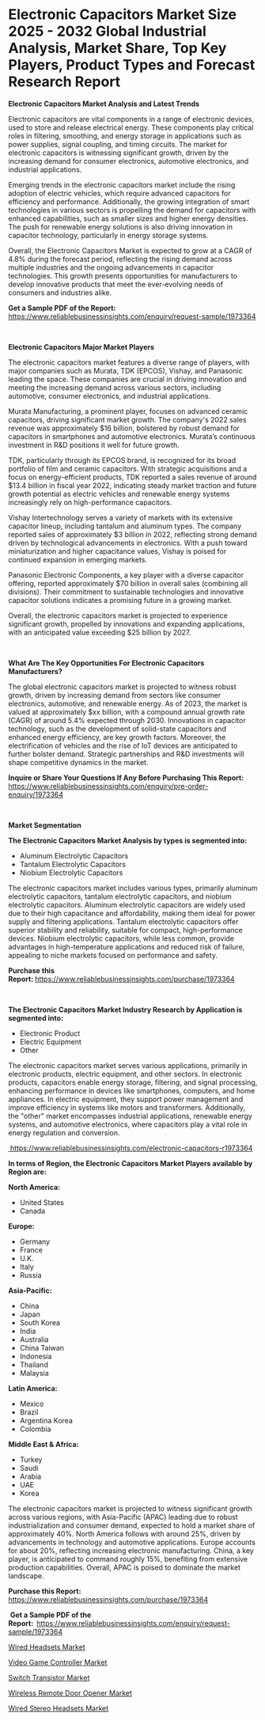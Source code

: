 <p><h1>Electronic Capacitors Market Size 2025 - 2032 Global Industrial Analysis, Market Share, Top Key Players, Product Types and Forecast Research Report</h1></p><p><strong>Electronic Capacitors Market Analysis and Latest Trends</strong></p>
<p><p>Electronic capacitors are vital components in a range of electronic devices, used to store and release electrical energy. These components play critical roles in filtering, smoothing, and energy storage in applications such as power supplies, signal coupling, and timing circuits. The market for electronic capacitors is witnessing significant growth, driven by the increasing demand for consumer electronics, automotive electronics, and industrial applications.</p><p>Emerging trends in the electronic capacitors market include the rising adoption of electric vehicles, which require advanced capacitors for efficiency and performance. Additionally, the growing integration of smart technologies in various sectors is propelling the demand for capacitors with enhanced capabilities, such as smaller sizes and higher energy densities. The push for renewable energy solutions is also driving innovation in capacitor technology, particularly in energy storage systems.</p><p>Overall, the Electronic Capacitors Market is expected to grow at a CAGR of 4.8% during the forecast period, reflecting the rising demand across multiple industries and the ongoing advancements in capacitor technologies. This growth presents opportunities for manufacturers to develop innovative products that meet the ever-evolving needs of consumers and industries alike.</p></p>
<p><strong>Get a Sample PDF of the Report:&nbsp;</strong> <a href="https://www.reliablebusinessinsights.com/enquiry/request-sample/1973364?utm_campaign=1091&utm_medium=2&utm_source=Github&utm_content=ia&utm_term=11022025&utm_id=electronic-capacitors">https://www.reliablebusinessinsights.com/enquiry/request-sample/1973364</a></p>
<p>&nbsp;</p>
<p><strong>Electronic Capacitors Major Market Players</strong></p>
<p><p>The electronic capacitors market features a diverse range of players, with major companies such as Murata, TDK (EPCOS), Vishay, and Panasonic leading the space. These companies are crucial in driving innovation and meeting the increasing demand across various sectors, including automotive, consumer electronics, and industrial applications.</p><p>Murata Manufacturing, a prominent player, focuses on advanced ceramic capacitors, driving significant market growth. The company's 2022 sales revenue was approximately $16 billion, bolstered by robust demand for capacitors in smartphones and automotive electronics. Murata’s continuous investment in R&D positions it well for future growth.</p><p>TDK, particularly through its EPCOS brand, is recognized for its broad portfolio of film and ceramic capacitors. With strategic acquisitions and a focus on energy-efficient products, TDK reported a sales revenue of around $13.4 billion in fiscal year 2022, indicating steady market traction and future growth potential as electric vehicles and renewable energy systems increasingly rely on high-performance capacitors.</p><p>Vishay Intertechnology serves a variety of markets with its extensive capacitor lineup, including tantalum and aluminum types. The company reported sales of approximately $3 billion in 2022, reflecting strong demand driven by technological advancements in electronics. With a push toward miniaturization and higher capacitance values, Vishay is poised for continued expansion in emerging markets.</p><p>Panasonic Electronic Components, a key player with a diverse capacitor offering, reported approximately $70 billion in overall sales (combining all divisions). Their commitment to sustainable technologies and innovative capacitor solutions indicates a promising future in a growing market.</p><p>Overall, the electronic capacitors market is projected to experience significant growth, propelled by innovations and expanding applications, with an anticipated value exceeding $25 billion by 2027.</p></p>
<p>&nbsp;</p>
<p><strong>What Are The Key Opportunities For Electronic Capacitors Manufacturers?</strong></p>
<p><p>The global electronic capacitors market is projected to witness robust growth, driven by increasing demand from sectors like consumer electronics, automotive, and renewable energy. As of 2023, the market is valued at approximately $xx billion, with a compound annual growth rate (CAGR) of around 5.4% expected through 2030. Innovations in capacitor technology, such as the development of solid-state capacitors and enhanced energy efficiency, are key growth factors. Moreover, the electrification of vehicles and the rise of IoT devices are anticipated to further bolster demand. Strategic partnerships and R&D investments will shape competitive dynamics in the market.</p></p>
<p><strong>Inquire or Share Your Questions If Any Before Purchasing This Report:</strong> <a href="https://www.reliablebusinessinsights.com/enquiry/pre-order-enquiry/1973364?utm_campaign=1091&utm_medium=2&utm_source=Github&utm_content=ia&utm_term=11022025&utm_id=electronic-capacitors">https://www.reliablebusinessinsights.com/enquiry/pre-order-enquiry/1973364</a></p>
<p>&nbsp;</p>
<p><strong>Market Segmentation</strong></p>
<p><strong>The Electronic Capacitors Market Analysis by types is segmented into:</strong></p>
<p><ul><li>Aluminum Electrolytic Capacitors</li><li>Tantalum Electrolytic Capacitors</li><li>Niobium Electrolytic Capacitors</li></ul></p>
<p><p>The electronic capacitors market includes various types, primarily aluminum electrolytic capacitors, tantalum electrolytic capacitors, and niobium electrolytic capacitors. Aluminum electrolytic capacitors are widely used due to their high capacitance and affordability, making them ideal for power supply and filtering applications. Tantalum electrolytic capacitors offer superior stability and reliability, suitable for compact, high-performance devices. Niobium electrolytic capacitors, while less common, provide advantages in high-temperature applications and reduced risk of failure, appealing to niche markets focused on performance and safety.</p></p>
<p><strong>Purchase this Report:&nbsp;</strong><a href="https://www.reliablebusinessinsights.com/purchase/1973364?utm_campaign=1091&utm_medium=2&utm_source=Github&utm_content=ia&utm_term=11022025&utm_id=electronic-capacitors">https://www.reliablebusinessinsights.com/purchase/1973364</a></p>
<p>&nbsp;</p>
<p><strong>The Electronic Capacitors Market Industry Research by Application is segmented into:</strong></p>
<p><ul><li>Electronic Product</li><li>Electric Equipment</li><li>Other</li></ul></p>
<p><p>The electronic capacitors market serves various applications, primarily in electronic products, electric equipment, and other sectors. In electronic products, capacitors enable energy storage, filtering, and signal processing, enhancing performance in devices like smartphones, computers, and home appliances. In electric equipment, they support power management and improve efficiency in systems like motors and transformers. Additionally, the "other" market encompasses industrial applications, renewable energy systems, and automotive electronics, where capacitors play a vital role in energy regulation and conversion.</p></p>
<p><a href="https://www.reliablebusinessinsights.com/electronic-capacitors-r1973364?utm_campaign=1091&utm_medium=2&utm_source=Github&utm_content=ia&utm_term=11022025&utm_id=electronic-capacitors">&nbsp;https://www.reliablebusinessinsights.com/electronic-capacitors-r1973364</a></p>
<p><strong>In terms of Region, the Electronic Capacitors Market Players available by Region are:</strong></p>
<p>
    <p> <strong> North America: </strong>
        <ul>
            <li>United States</li>
            <li>Canada</li>
        </ul>
        </p> 
    <p> <strong> Europe: </strong>
        <ul>
            <li>Germany</li>
            <li>France</li>
            <li>U.K.</li>
            <li>Italy</li>
            <li>Russia</li>
        </ul>
        </p> 
    <p> <strong> Asia-Pacific: </strong>
        <ul>
            <li>China</li>
            <li>Japan</li>
            <li>South Korea</li>
            <li>India</li>
            <li>Australia</li>
            <li>China Taiwan</li>
            <li>Indonesia</li>
            <li>Thailand</li>
            <li>Malaysia</li>
        </ul>
        </p> 
    <p> <strong> Latin America: </strong>
        <ul>
            <li>Mexico</li>
            <li>Brazil</li>
            <li>Argentina Korea</li>
            <li>Colombia</li>
        </ul>
        </p> 
    <p> <strong> Middle East & Africa: </strong>
        <ul>
            <li>Turkey</li>
            <li>Saudi</li>
            <li>Arabia</li>
            <li>UAE</li>
            <li>Korea</li>
        </ul>
    </p>
    </p>
<p><p>The electronic capacitors market is projected to witness significant growth across various regions, with Asia-Pacific (APAC) leading due to robust industrialization and consumer demand, expected to hold a market share of approximately 40%. North America follows with around 25%, driven by advancements in technology and automotive applications. Europe accounts for about 20%, reflecting increasing electronic manufacturing. China, a key player, is anticipated to command roughly 15%, benefiting from extensive production capabilities. Overall, APAC is poised to dominate the market landscape.</p></p>
<p><strong>Purchase this Report: </strong><a href="https://www.reliablebusinessinsights.com/purchase/1973364?utm_campaign=1091&utm_medium=2&utm_source=Github&utm_content=ia&utm_term=11022025&utm_id=electronic-capacitors">https://www.reliablebusinessinsights.com/purchase/1973364</a></p>
<p>&nbsp;<strong>Get a Sample PDF of the Report:&nbsp;&nbsp;</strong><a href="https://www.reliablebusinessinsights.com/enquiry/request-sample/1973364?utm_campaign=1091&utm_medium=2&utm_source=Github&utm_content=ia&utm_term=11022025&utm_id=electronic-capacitors">https://www.reliablebusinessinsights.com/enquiry/request-sample/1973364</a></p>
<p><strong></strong></p>
<p><p><a href="https://github.com/leyesamilej/Market-Research-Report-List-1/blob/main/wired-headsets-market.md?utm_campaign=1091&utm_medium=2&utm_source=Github&utm_content=ia&utm_term=11022025&utm_id=electronic-capacitors">Wired Headsets Market</a></p><p><a href="https://github.com/carylgrinko/Market-Research-Report-List-1/blob/main/video-game-controller-market.md?utm_campaign=1091&utm_medium=2&utm_source=Github&utm_content=ia&utm_term=11022025&utm_id=electronic-capacitors">Video Game Controller Market</a></p><p><a href="https://github.com/rrosasdaunas/Market-Research-Report-List-1/blob/main/switch-transistor-market.md?utm_campaign=1091&utm_medium=2&utm_source=Github&utm_content=ia&utm_term=11022025&utm_id=electronic-capacitors">Switch Transistor Market</a></p><p><a href="https://github.com/lizonbochil23/Market-Research-Report-List-1/blob/main/wireless-remote-door-opener-market.md?utm_campaign=1091&utm_medium=2&utm_source=Github&utm_content=ia&utm_term=11022025&utm_id=electronic-capacitors">Wireless Remote Door Opener Market</a></p><p><a href="https://github.com/guinoopandam/Market-Research-Report-List-1/blob/main/wired-stereo-headsets-market.md?utm_campaign=1091&utm_medium=2&utm_source=Github&utm_content=ia&utm_term=11022025&utm_id=electronic-capacitors">Wired Stereo Headsets Market</a></p></p>